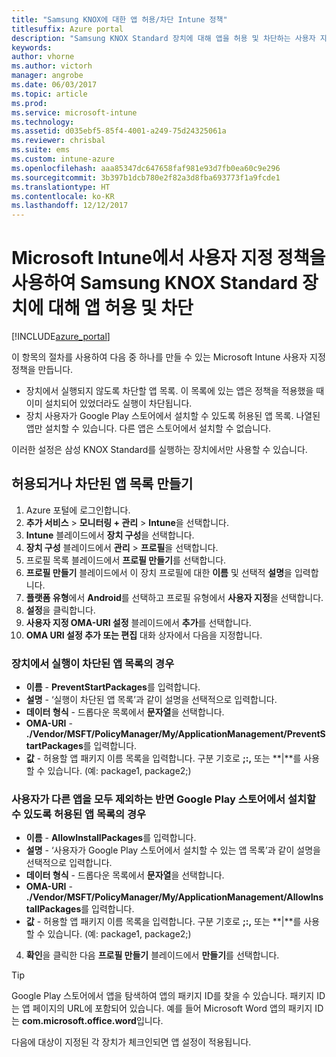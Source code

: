 ```yaml
---
title: "Samsung KNOX에 대한 앱 허용/차단 Intune 정책"
titlesuffix: Azure portal
description: "Samsung KNOX Standard 장치에 대해 앱을 허용 및 차단하는 사용자 지정 프로필을 만드는 방법을 알아봅니다.\""
keywords: 
author: vhorne
ms.author: victorh
manager: angrobe
ms.date: 06/03/2017
ms.topic: article
ms.prod: 
ms.service: microsoft-intune
ms.technology: 
ms.assetid: d035ebf5-85f4-4001-a249-75d24325061a
ms.reviewer: chrisbal
ms.suite: ems
ms.custom: intune-azure
ms.openlocfilehash: aaa85347dc647658faf981e93d7fb0ea60c9e296
ms.sourcegitcommit: 3b397b1dcb780e2f82a3d8fba693773f1a9fcde1
ms.translationtype: HT
ms.contentlocale: ko-KR
ms.lasthandoff: 12/12/2017
---
```

# <a name="use-custom-policies-to-allow-and-block-apps-for-samsung-knox-standard-devices-in-microsoft-intune"></a>Microsoft Intune에서 사용자 지정 정책을 사용하여 Samsung KNOX Standard 장치에 대해 앱 허용 및 차단

[!INCLUDE[azure_portal](./includes/azure_portal.md)]

이 항목의 절차를 사용하여 다음 중 하나를 만들 수 있는 Microsoft Intune 사용자 지정 정책을 만듭니다.

- 장치에서 실행되지 않도록 차단할 앱 목록. 이 목록에 있는 앱은 정책을 적용했을 때 이미 설치되어 있었더라도 실행이 차단됩니다.
- 장치 사용자가 Google Play 스토어에서 설치할 수 있도록 허용된 앱 목록. 나열된 앱만 설치할 수 있습니다. 다른 앱은 스토어에서 설치할 수 없습니다.

이러한 설정은 삼성 KNOX Standard를 실행하는 장치에서만 사용할 수 있습니다.

## <a name="create-an-allowed-or-blocked-app-list"></a>허용되거나 차단된 앱 목록 만들기

1. Azure 포털에 로그인합니다.
2. **추가 서비스** > **모니터링 + 관리** > **Intune**을 선택합니다.
3. **Intune** 블레이드에서 **장치 구성**을 선택합니다.
2. **장치 구성** 블레이드에서 **관리** > **프로필**을 선택합니다.
2. 프로필 목록 블레이드에서 **프로필 만들기**를 선택합니다.
3. **프로필 만들기** 블레이드에서 이 장치 프로필에 대한 **이름** 및 선택적 **설명**을 입력합니다.
2. **플랫폼 유형**에서 **Android**를 선택하고 프로필 유형에서 **사용자 지정**을 선택합니다.
3. **설정**을 클릭합니다.
3. **사용자 지정 OMA-URI 설정** 블레이드에서 **추가**를 선택합니다.
4. **OMA URI 설정 추가 또는 편집** 대화 상자에서 다음을 지정합니다.

### <a name="for-a-list-of-apps-that-are-blocked-from-running-on-the-device"></a>장치에서 실행이 차단된 앱 목록의 경우

- **이름** - **PreventStartPackages**를 입력합니다.
- **설명** - ‘실행이 차단된 앱 목록’과 같이 설명을 선택적으로 입력합니다.
-   **데이터 형식** - 드롭다운 목록에서 **문자열**을 선택합니다.
-   **OMA-URI** - **./Vendor/MSFT/PolicyManager/My/ApplicationManagement/PreventStartPackages**를 입력합니다.
-   **값** - 허용할 앱 패키지 이름 목록을 입력합니다. 구분 기호로 **;:,** 또는 **|**를 사용할 수 있습니다. (예: package1, package2;)

### <a name="for-a-list-of-apps-that-users-are-allowed-to-install-from-the-google-play-store-while-excluding-all-other-apps"></a>사용자가 다른 앱을 모두 제외하는 반면 Google Play 스토어에서 설치할 수 있도록 허용된 앱 목록의 경우
- **이름** - **AllowInstallPackages**를 입력합니다.
- **설명** - ‘사용자가 Google Play 스토어에서 설치할 수 있는 앱 목록’과 같이 설명을 선택적으로 입력합니다.
- **데이터 형식** - 드롭다운 목록에서 **문자열**을 선택합니다.
- **OMA-URI** - **./Vendor/MSFT/PolicyManager/My/ApplicationManagement/AllowInstallPackages**를 입력합니다.
- **값** - 허용할 앱 패키지 이름 목록을 입력합니다. 구분 기호로 **;:,** 또는 **|**를 사용할 수 있습니다. (예: package1, package2;)

4. **확인**을 클릭한 다음 **프로필 만들기** 블레이드에서 **만들기**를 선택합니다.

>[!TIP]
> Google Play 스토어에서 앱을 탐색하여 앱의 패키지 ID를 찾을 수 있습니다. 패키지 ID는 앱 페이지의 URL에 포함되어 있습니다. 예를 들어 Microsoft Word 앱의 패키지 ID는 **com.microsoft.office.word**입니다.

다음에 대상이 지정된 각 장치가 체크인되면 앱 설정이 적용됩니다.


<!---## Assign the custom profile--->

